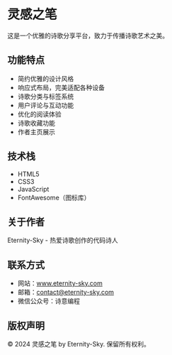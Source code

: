 # 灵感之笔

这是一个优雅的诗歌分享平台，致力于传播诗歌艺术之美。

## 功能特点

- 简约优雅的设计风格
- 响应式布局，完美适配各种设备
- 诗歌分类与标签系统
- 用户评论与互动功能
- 优化的阅读体验
- 诗歌收藏功能
- 作者主页展示

## 技术栈

- HTML5
- CSS3
- JavaScript
- FontAwesome（图标库）

## 关于作者

Eternity-Sky - 热爱诗歌创作的代码诗人

## 联系方式

- 网站：www.eternity-sky.com
- 邮箱：contact@eternity-sky.com
- 微信公众号：诗意编程

## 版权声明

© 2024 灵感之笔 by Eternity-Sky. 保留所有权利。